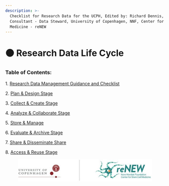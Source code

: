 ```yaml
---
description: >-
  Checklist for Research Data for the UCPH, Edited by: Richard Dennis, Research
  Consultant - Data Steward, University of Copenhagen, NNF, Center for Stem Cell
  Medicine - reNEW
---
```


# 🟠 Research Data Life Cycle

### Table of Contents:

1\. [Research Data Management Guidance and Checklist](research-data-guidance-and-checklist.md)

2\. [Plan & Design Stage](plan-and-design-stage.md)

3\. [Collect & Create Stage](collect-and-create-stage.md)

4\. [Analyze & Collaborate Stage](analyze-and-collaborate-stage.md)

5\. [Store & Manage](store-and-manage.md)

6\. [Evaluate & Archive Stage](evaluate-and-archive-stage.md)

7\. [Share & Disseminate Share](share-and-disseminate-share.md)

8\. [Access & Reuse Stage](access-and-reuse-stage.md)

<figure><img src="../../.gitbook/assets/ccc (1).jpg" alt=""><figcaption></figcaption></figure>
